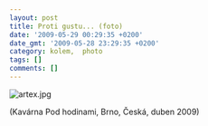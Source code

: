 ```yaml
---
layout: post
title: Proti gustu... (foto)
date: '2009-05-29 00:29:35 +0200'
date_gmt: '2009-05-28 23:29:35 +0200'
category: kolem,  photo
tags: []
comments: []
---
```

<p><img src='%base_url%/assets/wp-uploads/2009/05/artex.jpg' alt='artex.jpg' /></p>
<p>(Kavárna Pod hodinami, Brno, Česká, duben 2009)</p>
